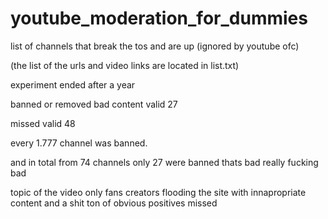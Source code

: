 # youtube_moderation_for_dummies
list of channels that break the tos and are up (ignored by youtube ofc)

(the list of the urls and video links are located in list.txt)

experiment ended after a year

banned or removed bad content valid
27

missed valid
48

every 1.777 channel was banned.

and in total from 74 channels only 27 were banned thats bad really fucking bad

topic of the video only fans creators flooding the site with innapropriate content and a shit ton of obvious positives missed
